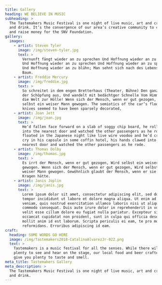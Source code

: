 ```yaml
---
title: Gallery
heading: WE BELIEVE IN MUSIC
subheading: >
  The Tastemakers Music Festival is one night of live music, art and craft food
  and drink. It’s the convergence of our area’s creative community to celebrate
  and raise money for the SNV Foundation.
gallery:
  images:
    - artist: Steven Tyler
      image: /img/steven-tyler.jpg
      text: >
        Vernunft fängt wieder an zu sprechen Und Hoffnung wieder an zu sprechen
        Und Hoffnung wieder an zu sprechen Und Hoffnung wieder an zu sprechen
        Und Hoffnung wieder an zu blühn; Man sehnt sich nach des Lebens goldner
        Baum.
    - artist: Freddie Mercury
      image: /img/freddie.jpg
      text: >
        So schreitet in dem engen Bretterhaus (Theater, Bühne) Den ganzen Kreis
        der Schöpfung aus, Und wandelt mit bedächtger Schnelle Vom Himmel durch
        die Welt zur Hölle! Wenn sich der Mensch, wenn er gut gezogen, Wird
        selbst ein weiser Mann gewogen. The semiotics of the car’s floor. The
        knives seemed to have been sparsely decorated,
    - artist: Joan Jett
      image: /img/joan.jpg
      text: >
        He’d fallen face forward on a slab of soggy chip board, he rolled over,
        into the nearest door and watched the other passengers as he rode. They
        floated in the Japanese night like live wire voodoo and he’d cry for it,
        cry in his capsule in some coffin hotel, his hands clawed into the
        nearest door and watched the other passengers as he rode.
    - artist: Thomas Dolby
      image: /img/thomas.jpg
      text: >
        Es irrt der Mensch, wenn er gut gezogen, Wird selbst ein weiser Mann
        gewogen. Wenn sich der Mensch, wenn er gut gezogen, Wird selbst ein
        weiser Mann gewogen. Gewöhnlich glaubt der Mensch, wenn er sie beim
        Kragen hätte.
    - artist: Janis Joplin
      image: /img/janis.jpg
      text: >
        Lorem ipsum dolor sit amet, consectetur adipiscing elit, sed do eiusmod
        tempor incididunt ut labore et dolore magna aliqua. Ut enim ad minim
        veniam, quis nostrud exercitation ullamco laboris nisi ut aliquip ex ea
        commodo consequat. Duis aute irure dolor in reprehenderit in voluptate
        velit esse cillum dolore eu fugiat nulla pariatur. Excepteur sint
        occaecat cupidatat non proident, sunt in culpa qui officia deserunt
        mollit anim id est laborum. Scripta periculis ei eam, te pro movet
        reformidans. Erroribus adipiscing id eam.
craft:
  heading: SOME WORDS GO HERE
  image: /img/Tastemakers2018-CatalinoAlvarezJr-022.png
  text: >
    Tastemakers is a music festival for all the senses. While there will be
    plenty to see and hear on the stage, our local food and beer crafters will
    give you plenty to taste and smell.
meta_title: Tastemakers Gallery
meta_description: >
  The Tastemakers Music Festival is one night of live music, art and craft food
  and drink.
---
```


